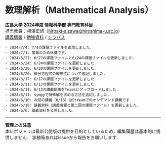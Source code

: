 # 数理解析（Mathematical Analysis）
**広島大学 2024年度 情報科学部 専門教育科目**  
担当教員：相澤宏旭（hiroaki-aizawa@hiroshima-u.ac.jp）  
[講義情報](info.md) / [勉強資料](advanced_materials.md) / [シラバス](https://momiji.hiroshima-u.ac.jp/syllabusHtml/2024_15_KA131001.html)

````{card} 連絡事項・更新事項
- 2024/7/4: 7/4の課題ファイルを追加しました．
- 2024/7/1: 警報のため休講です．
- 2024/6/27: 6/27の課題ファイルと6/24の課題ファイルを更新しました．
- 2024/6/24: 6/24の課題ファイルを更新しました．
- 2024/6/20: 6/20の課題ファイルを更新しました．
- 2024/6/20: 微分方程式の線形性について追記しました．
- 2024/6/17: 6/17の課題ファイルを更新しました．
- 2024/6/11: 6/13の課題ファイルを更新しました．
- 2024/6/11: 6/13の講義動画をTeamsにアップロードしました．
- 2024/6/11: sympyで特殊解を求める方法を追記しました．
- 2024/6/10: 次回の講義（6/13）はStreamでのオンデマンド講義です．
- 2024/6/10: 講義資料（講義情報と第二回の課題ファイル）を更新しました．
- 2024/6/6: 講義資料を公開しました．
````

---
**管理上の注意**  
本レポジトリは最新公開版の提供を目的としているため，編集履歴は基本的に提供しません．
誤植等あればissueから報告をお願いします．